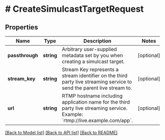 # # CreateSimulcastTargetRequest

## Properties

Name | Type | Description | Notes
------------ | ------------- | ------------- | -------------
**passthrough** | **string** | Arbitrary user-supplied metadata set by you when creating a simulcast target. | [optional]
**stream_key** | **string** | Stream Key represents a stream identifier on the third party live streaming service to send the parent live stream to. | [optional]
**url** | **string** | RTMP hostname including application name for the third party live streaming service. Example: &#x60;rtmp://live.example.com/app&#x60;. | [optional]

[[Back to Model list]](../../README.md#models) [[Back to API list]](../../README.md#endpoints) [[Back to README]](../../README.md)
